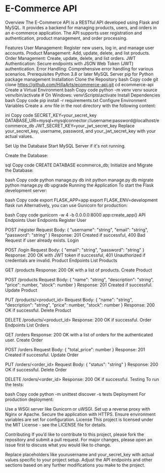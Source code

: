 # E-Commerce API

Overview
The E-Commerce API is a RESTful API developed using Flask and MySQL. It provides a backend for managing products, users, and orders in an e-commerce application. The API supports user registration and authentication, product management, and order processing.

Features
User Management: Register new users, log in, and manage user accounts.
Product Management: Add, update, delete, and list products.
Order Management: Create, update, delete, and list orders.
JWT Authentication: Secure endpoints with JSON Web Token (JWT) authentication.
Error Handling: Comprehensive error handling for various scenarios.
Prerequisites
Python 3.8 or later
MySQL Server
pip for Python package management
Installation
Clone the Repository
bash
Copy code
git clone <https://github.com/HillaArts/ecommerce-api.git>
cd ecommerce-api
Create a Virtual Environment
bash
Copy code
python -m venv venv
source venv/bin/activate  # On Windows: venv\Scripts\activate
Install Dependencies
bash
Copy code
pip install -r requirements.txt
Configure Environment Variables
Create a .env file in the root directory with the following content:

ini
Copy code
SECRET_KEY=your_secret_key
DATABASE_URI=mysql+mysqlconnector://username:password@localhost/ecommerce_db
JWT_SECRET_KEY=your_jwt_secret_key
Replace your_secret_key, username, password, and your_jwt_secret_key with your actual values.

Set Up the Database
Start MySQL Server if it's not running.

Create the Database:

sql
Copy code
CREATE DATABASE ecommerce_db;
Initialize and Migrate the Database:

bash
Copy code
python manage.py db init
python manage.py db migrate
python manage.py db upgrade
Running the Application
To start the Flask development server:

bash
Copy code
export FLASK_APP=app
export FLASK_ENV=development
flask run
Alternatively, you can use Gunicorn for production:

bash
Copy code
gunicorn -w 4 -b 0.0.0.0:8000 app:create_app()
API Endpoints
User Endpoints
Register User

POST /register
Request Body: { "username": "string", "email": "string", "password": "string" }
Response: 201 Created if successful, 400 Bad Request if user already exists.
Login

POST /login
Request Body: { "email": "string", "password": "string" }
Response: 200 OK with JWT token if successful, 401 Unauthorized if credentials are invalid.
Product Endpoints
List Products

GET /products
Response: 200 OK with a list of products.
Create Product

POST /products
Request Body: { "name": "string", "description": "string", "price": number, "stock": number }
Response: 201 Created if successful.
Update Product

PUT /products/<product_id>
Request Body: { "name": "string", "description": "string", "price": number, "stock": number }
Response: 200 OK if successful.
Delete Product

DELETE /products/<product_id>
Response: 200 OK if successful.
Order Endpoints
List Orders

GET /orders
Response: 200 OK with a list of orders for the authenticated user.
Create Order

POST /orders
Request Body: { "total_price": number }
Response: 201 Created if successful.
Update Order

PUT /orders/<order_id>
Request Body: { "status": "string" }
Response: 200 OK if successful.
Delete Order

DELETE /orders/<order_id>
Response: 200 OK if successful.
Testing
To run the tests:

bash
Copy code
python -m unittest discover -s tests
Deployment
For production deployment:

Use a WSGI server like Gunicorn or uWSGI.
Set up a reverse proxy with Nginx or Apache.
Secure the application with HTTPS.
Ensure environment variables are set for configuration.
License
This project is licensed under the MIT License - see the LICENSE file for details.

Contributing
If you’d like to contribute to this project, please fork the repository and submit a pull request. For major changes, please open an issue first to discuss what you would like to change.

Replace placeholders like yourusername and your_secret_key with actual values specific to your project setup. Adjust the API endpoints and other sections based on any further modifications you make to the project.
